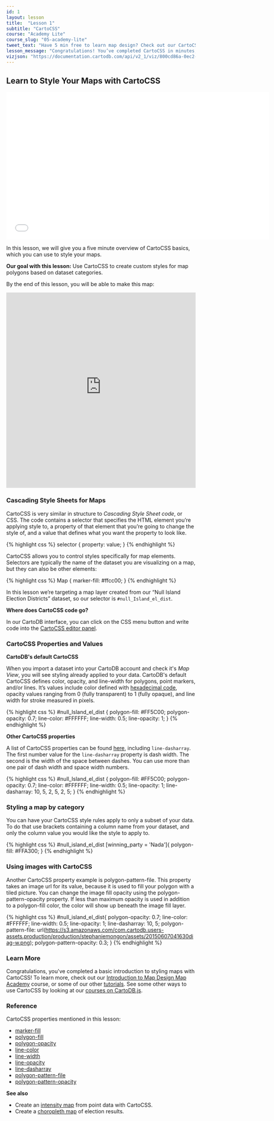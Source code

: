 ```yaml
---
id: 1
layout: lesson
title:  "Lesson 1"
subtitle: "CartoCSS"
course: "Academy Lite"
course_slug: "05-academy-lite"
tweet_text: "Have 5 min free to learn map design? Check out our CartoCSS Basics. @cartoDB"
lesson_message: "Congratulations! You’ve completed CartoCSS in minutes, and know how to style your maps with code now!"
vizjson: "https://documentation.cartodb.com/api/v2_1/viz/800cd86a-0ec2-11e5-88c1-0e018d66dc29/viz.json"
---
```


## Learn to Style Your Maps with CartoCSS

<p><iframe src="//player.vimeo.com/video/120176143" width="700" height="393" frameborder="0"> </iframe></p>

In this lesson, we will give you a five minute overview of CartoCSS basics, which you can use to style your maps.

**Our goal with this lesson:** Use CartoCSS to create custom styles for map polygons based on dataset categories.

By the end of this lesson, you will be able to make this map:

<iframe width='100%' height='520' frameborder='0' src='https://documentation.cartodb.com/viz/800cd86a-0ec2-11e5-88c1-0e018d66dc29/embed_map' allowfullscreen webkitallowfullscreen mozallowfullscreen oallowfullscreen msallowfullscreen></iframe>

### Cascading Style Sheets for Maps

CartoCSS is very similar in structure to _Cascading Style Sheet code_, or CSS. The code contains a selector that specifies the HTML element you’re applying style to, a property of that element that you’re going to change the style of, and a value that defines what you want the property to look like.

{% highlight css %}
selector {
  property: value;
}
{% endhighlight %}

CartoCSS allows you to control styles specifically for map elements. Selectors are typically the name of the dataset you are visualizing on a map, but they can also be other elements: 

{% highlight css %}
Map {
  marker-fill: #ffcc00;
}
{% endhighlight %}

In this lesson we’re targeting a map layer created from our “Null Island Election Districts” dataset, so our selector is `#null_Island_el_dist`.

**Where does CartoCSS code go?**

In our CartoDB interface, you can click on the CSS menu button and write code into the [CartoCSS editor panel](http://docs.cartodb.com/cartodb-editor.html#cartocss).

### CartoCSS Properties and Values

**CartoDB's default CartoCSS**

When you import a dataset into your CartoDB account and check it's _Map View_, you will see styling already applied to your data. CartoDB's default CartoCSS defines color, opacity, and line-width for polygons, point markers, and/or lines. It’s values include color defined with [hexadecimal code](http://www.htmlgoodies.com/tutorials/colors/article.php/3478951), opacity values ranging from 0 (fully transparent) to 1 (fully opaque), and line width for stroke measured in pixels.

{% highlight css %}
#null_Island_el_dist {
  polygon-fill: #FF5C00;
  polygon-opacity: 0.7;
  line-color: #FFFFFF;
  line-width: 0.5;
  line-opacity: 1;
}
{% endhighlight %}

**Other CartoCSS properties**

A list of CartoCSS properties can be found [here](https://github.com/mapbox/carto/blob/master/docs/latest.md), including `line-dasharray`. The first number value for the `line-dasharray` property is dash width. The second is the width of the space between dashes. You can use more than one pair of dash width and space width numbers.

{% highlight css %}
#null_Island_el_dist {
  polygon-fill: #FF5C00;
  polygon-opacity: 0.7;
  line-color: #FFFFFF;
  line-width: 0.5;
  line-opacity: 1;
  line-dasharray: 10, 5, 2, 5, 2, 5;
}
{% endhighlight %}

### Styling a map by category
You can have your CartoCSS style rules apply to only a subset of your data. To do that use brackets containing a column name from your dataset, and only the column value you would like the style to apply to.

{% highlight css %}
#null_island_el_dist [winning_party = 'Nada']{
  polygon-fill: #FFA300;
}
{% endhighlight %}

### Using images with CartoCSS
Another CartoCSS property example is polygon-pattern-file. This property takes an image url for its value, because it is used to fill your polygon with a tiled picture. You can change the image fill opacity using the polygon-pattern-opacity property. If less than maximum opacity is used in addition to a polygon-fill color, the color will show up beneath the image fill layer. 

{% highlight css %}
#null_island_el_dist{
  polygon-opacity: 0.7;
  line-color: #FFFFFF;
  line-width: 0.5;
  line-opacity: 1;
  line-dasharray: 10, 5;
  polygon-pattern-file: url(https://s3.amazonaws.com/com.cartodb.users-assets.production/production/stephaniemongon/assets/20150607041630diag-w.png);
  polygon-pattern-opacity: 0.3;
}
{% endhighlight %}

### Learn More

Congratulations, you've completed a basic introduction to styling maps with CartoCSS! To learn more, check out our [Introduction to Map Design Map Academy](http://academy.cartodb.com/courses/02-design-for-beginners.html) course, or some of our other [tutorials](http://docs.cartodb.com/tutorials/conditional_styling.html). See some other ways to use CartoCSS by looking at our [courses on CartoDB.js](http://academy.cartodb.com/courses/03-cartodbjs-ground-up/lesson-3.html).

### Reference

CartoCSS properties mentioned in this lesson:

+ [marker-fill](https://github.com/mapbox/carto/blob/master/docs/latest.md#marker-fill-color)
+ [polygon-fill](https://github.com/mapbox/carto/blob/master/docs/latest.md#polygon-fill-color)
+ [polygon-opacity](https://github.com/mapbox/carto/blob/master/docs/latest.md#polygon-opacity-float)
+ [line-color](https://github.com/mapbox/carto/blob/master/docs/latest.md#line-color-color)
+ [line-width](https://github.com/mapbox/carto/blob/master/docs/latest.md#line-width-float)
+ [line-opacity](https://github.com/mapbox/carto/blob/master/docs/latest.md#line-opacity-float)
+ [line-dasharray](https://github.com/mapbox/carto/blob/master/docs/latest.md#line-dasharray-numbers)
+ [polygon-pattern-file](https://github.com/mapbox/carto/blob/master/docs/latest.md#polygon-pattern-file-uri)
+ [polygon-pattern-opacity](https://github.com/mapbox/carto/blob/master/docs/latest.md#polygon-pattern-opacity-float)

**See also**

* Create an [intensity map](http://docs.cartodb.com/tutorials/intensity_map.html) from point data with CartoCSS. 
* Create a [choropleth map](http://docs.cartodb.com/tutorials/electoral_map.html) of election results.
